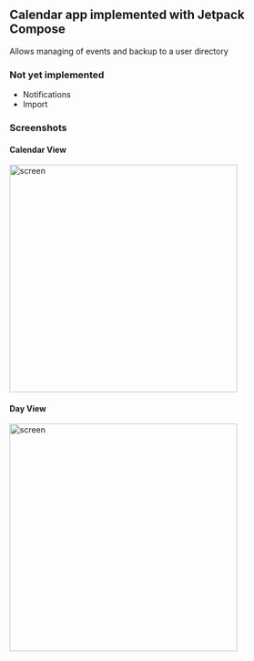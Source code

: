 ## Calendar app implemented with Jetpack Compose

Allows managing of events and backup to a user directory

### Not yet implemented

- Notifications
- Import

### Screenshots

#### Calendar View

<img src="https://github.com/jlmcdonnell/Calendar/assets/2794581/b3e498af-fc88-4c6c-b682-568ed7d59116" alt="screen" width="400">

#### Day View

<img src="https://github.com/jlmcdonnell/Calendar/assets/2794581/81c5b7ed-1cfe-4445-ab7c-276b851badf5" alt="screen" width="400">

